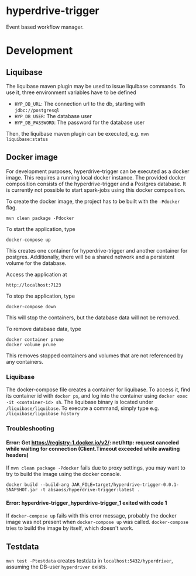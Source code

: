 # hyperdrive-trigger
Event based workflow manager.


# Development
## Liquibase
The liquibase maven plugin may be used to issue liquibase commands. To use it, three environment variables have to be defined
- `HYP_DB_URL`: The connection url to the db, starting with `jdbc://postgresql`
- `HYP_DB_USER`: The database user
- `HYP_DB_PASSWORD`: The password for the database user

Then, the liquibase maven plugin can be executed, e.g.
`mvn liquibase:status`

## Docker image
For development purposes, hyperdrive-trigger can be executed as a docker image. This requires a running local docker instance. The provided docker composition consists of the hyperdrive-trigger and a Postgres database. It is currently not possible to start spark-jobs using this docker composition.

To create the docker image, the project has to be built with the `-Pdocker` flag.
```
mvn clean package -Pdocker
```

To start the application, type
```
docker-compose up
```

This creates one container for hyperdrive-trigger and another container for postgres. Additionally, there will be a shared network and a persistent volume for the database.

Access the application at 
```
http://localhost:7123
```

To stop the application, type
```
docker-compose down
```

This will stop the containers, but the database data will not be removed.

To remove database data, type
```
docker container prune
docker volume prune
```
This removes stopped containers and volumes that are not referenced by any containers.

### Liquibase
The docker-compose file creates a container for liquibase. To access it, find its container id with `docker ps`, and log into the container
using `docker exec -it <container-id> sh`. The liquibase binary is located under `/liquibase/liquibase`. To execute a command,
simply type e.g. `/liquibase/liquibase history`

### Troubleshooting

#### Error: Get https://registry-1.docker.io/v2/: net/http: request canceled while waiting for connection (Client.Timeout exceeded while awaiting headers)

If `mvn clean package -Pdocker` fails due to proxy settings, you may want to try to build the image using the docker console.

```
docker build --build-arg JAR_FILE=target/hyperdrive-trigger-0.0.1-SNAPSHOT.jar -t absaoss/hyperdrive-trigger:latest .
```

#### Error: hyperdrive-trigger_hyperdrive-trigger_1 exited with code 1

If `docker-compose up` fails with this error message, probably the docker image was not present when `docker-compose up` was called. `docker-compose` tries to build the image by itself, which doesn't work.

## Testdata
`mvn test -Ptestdata` creates testdata in `localhost:5432/hyperdriver`, assuming the DB-user `hyperdriver` exists.

